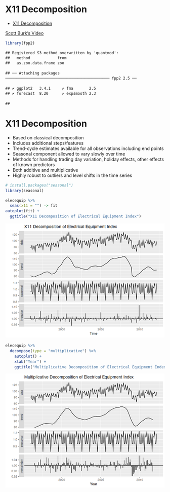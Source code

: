 X11 Decomposition
================

- <a href="#x11-decomposition" id="toc-x11-decomposition">X11
  Decomposition</a>

[Scott Burk’s
Video](https://www.youtube.com/watch?v=1zMvAKX2xeQ&list=PLX-TyAzMwGs-I3i5uiCin37VFMSy4c50F&index=10)

``` r
library(fpp2)
```

    ## Registered S3 method overwritten by 'quantmod':
    ##   method            from
    ##   as.zoo.data.frame zoo

    ## ── Attaching packages ────────────────────────────────────────────── fpp2 2.5 ──

    ## ✔ ggplot2   3.4.1     ✔ fma       2.5  
    ## ✔ forecast  8.20      ✔ expsmooth 2.3

    ## 

# X11 Decomposition

- Based on classical decomposition
- Includes additional steps/features
- Trend-cycle estimates available for all observations including end
  points
- Seasonal component allowed to vary slowly over time
- Methods for handling trading day variation, holiday effects, other
  effects of known predictors
- Both additive and multiplicative
- Highly robust to outliers and level shifts in the time series

``` r
# install.packages("seasonal")
library(seasonal)
```

``` r
elecequip %>%
  seas(x11 = "") -> fit
autoplot(fit) +
  ggtitle("X11 Decomposition of Electrical Equipment Index")
```

![](10X11Decomposition_files/figure-gfm/unnamed-chunk-3-1.png)<!-- -->

``` r
elecequip %>% 
  decompose(type = "multiplicative") %>%
    autoplot() +
    xlab("Year") +
    ggtitle("Multiplicative Decomposition of Electrical Equipment Index")
```

![](10X11Decomposition_files/figure-gfm/unnamed-chunk-4-1.png)<!-- -->
